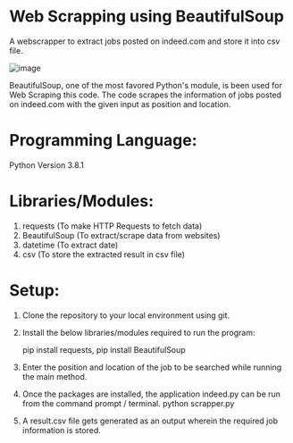 # Web Scrapping using BeautifulSoup

A webscrapper to extract jobs posted on indeed.com and store it into csv file.

![image](https://user-images.githubusercontent.com/80902649/112814366-d8b57280-909c-11eb-8a43-65f60e91c43f.png)

BeautifulSoup, one of the most favored Python's module, is been used for Web Scraping this code.
The code scrapes the information of jobs posted on indeed.com with the given input as position and location.

# Programming Language:

Python Version 3.8.1

# Libraries/Modules:

1. requests (To make HTTP Requests to fetch data)
2. BeautifulSoup (To extract/scrape data from websites)
3. datetime (To extract date)
4. csv (To store the extracted result in csv file)

# Setup:

1. Clone the repository to your local environment using git.
2. Install the below libraries/modules required to run the program:

   pip install requests, pip install BeautifulSoup
3. Enter the position and location of the job to be searched while running the main method.
4. Once the packages are installed, the application indeed.py can be run from the command prompt / terminal.
   python scrapper.py
5. A result.csv file gets generated as an output wherein the required job information is stored.

